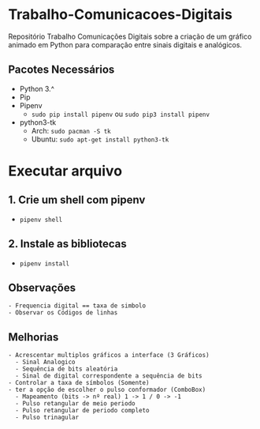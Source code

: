 # Trabalho-Comunicacoes-Digitais
Repositório Trabalho Comunicações Digitais sobre a criação de um gráfico animado em Python para comparação entre sinais digitais e analógicos.

## Pacotes Necessários

- Python 3.^
- Pip
- Pipenv
  - `sudo pip install pipenv` ou `sudo pip3 install pipenv`
- python3-tk
  - Arch: `sudo pacman -S tk`
  - Ubuntu: `sudo apt-get install python3-tk`
# Executar arquivo

## 1. Crie um shell com pipenv

- `pipenv shell`

## 2. Instale as bibliotecas

- `pipenv install`


## Observações
    - Frequencia digital == taxa de simbolo
    - Observar os Códigos de linhas
## Melhorias 
    - Acrescentar multiplos gráficos a interface (3 Gráficos)
      - Sinal Analogico
      - Sequência de bits aleatória
      - Sinal de digital correspondente a sequência de bits
    - Controlar a taxa de símbolos (Somente)
    - ter a opção de escolher o pulso conformador (ComboBox)
      - Mapeamento (bits -> nº real) 1 -> 1 / 0 -> -1
      - Pulso retangular de meio periodo
      - Pulso retangular de periodo completo
      - Pulso trinagular